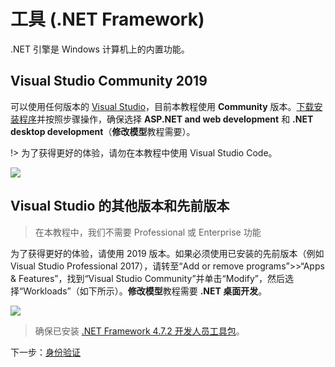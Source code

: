 # 工具 (.NET Framework)

.NET 引擎是 Windows 计算机上的内置功能。

## Visual Studio Community 2019

可以使用任何版本的 [Visual Studio](https://visualstudio.microsoft.com/vs/)，目前本教程使用 **Community** 版本。[下载安装程序](https://visualstudio.microsoft.com/vs/)并按照步骤操作，确保选择 **ASP.NET and web development** 和 **.NET desktop development**（**修改模型**教程需要）。

!> 为了获得更好的体验，请勿在本教程中使用 Visual Studio Code。

![](_media/net/workloads_2019.png)


## Visual Studio 的其他版本和先前版本

> 在本教程中，我们不需要 Professional 或 Enterprise 功能

为了获得更好的体验，请使用 2019 版本。如果必须使用已安装的先前版本（例如 Visual Studio Professional 2017），请转至“Add or remove programs”>>“Apps & Features”，找到“Visual Studio Community”并单击“Modify”，然后选择“Workloads”（如下所示）。**修改模型**教程需要 **.NET 桌面开发**。

![](_media/net/workloads_2017.png)

> 确保已安装 [.NET Framework 4.7.2 开发人员工具包](https://dotnet.microsoft.com/download/dotnet-framework/net472)。

下一步：[身份验证](/zh-CN/oauth/)